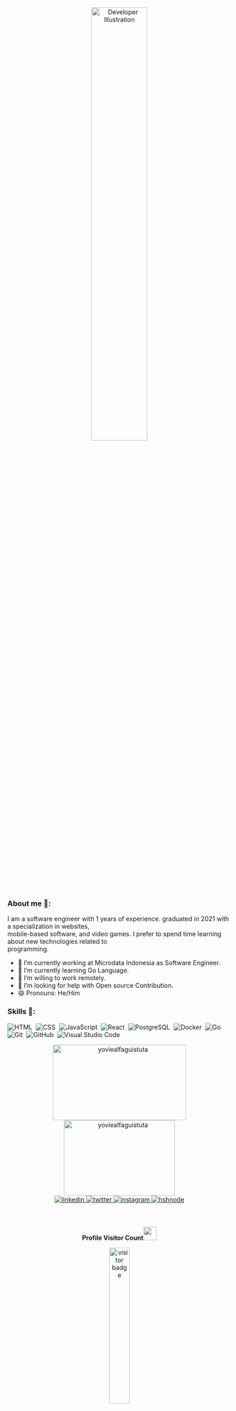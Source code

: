 <div align="center">
    <img width="50%" alt="Developer Illustration" src="https://i.ibb.co/b7K28Q9/dd3g9y8-cf0ca715-ce11-4eb2-ba06-8b767fa54c0b.gif"/>
</div>
<br />
<br />

### About me 💬:
I am a software engineer with 1 years of experience. graduated in 2021 with a specialization in websites, <br/>
mobile-based software, and video games. I prefer to spend time learning about new technologies related to <br/>
programming.

- 🔭 I’m currently working at Microdata Indonesia as Software Engineer.
- 🌱 I’m currently learning Go Language.
- 👯 I’m willing to work remotely.
- 🤔 I’m looking for help with Open source Contribution.
- 😄 Pronouns: He/Him

### Skills 💬:

  ![HTML](https://img.shields.io/badge/-HTML-0D1117?style=flat&logo=HTML5)&nbsp;
  ![CSS](https://img.shields.io/badge/-CSS-0D1117?style=flat&logo=CSS3&logoColor=1572B6)&nbsp;
  ![JavaScript](https://img.shields.io/badge/-JavaScript-0D1117?style=flat&logo=javascript)&nbsp;
  ![React](https://img.shields.io/badge/-React-0D1117?style=flat&logo=react)&nbsp;
  ![PostgreSQL](https://img.shields.io/badge/-PostgreSQL-0D1117?style=flat&logo=postgresql)&nbsp;
  ![Docker](https://img.shields.io/badge/-Docker-0D1117?style=flat&logo=docker)&nbsp;
  ![Go](https://img.shields.io/badge/-Go-0D1117?style=flat&logo=go)&nbsp;
  ![Git](https://img.shields.io/badge/-Git-0D1117?style=flat&logo=git)&nbsp;
  ![GitHub](https://img.shields.io/badge/-GitHub-0D1117?style=flat&logo=github)&nbsp;
  ![Visual Studio Code](https://img.shields.io/badge/-VS%20Code-0D1117?style=flat&logo=visual-studio-code&logoColor=007ACC)&nbsp;


<div align="center">
<a href="https://github.com/yoviealfaguistuta">
    <img width=300 height=170 align="center" alt="yoviealfaguistuta" src="https://github-readme-stats.vercel.app/api?username=yoviealfaguistuta&theme=midnight-purple&show_icons=true&bg_color=0D1117&hide_border=true&count_private=true" />
  </a>
  <a href="https://github.com/yoviealfaguistuta">
    <img width=250 height=170 align="center" alt="yoviealfaguistuta" src="https://github-readme-stats.vercel.app/api/top-langs/?username=yoviealfaguistuta&theme=midnight-purple&layout=compact&bg_color=0D1117&hide_border=true&count_private=true" />
  </a>
</div>

<div align="center">
<a href="https://linkedin.com/in/abdoachhoubi](https://www.linkedin.com/in/yovie-alfa-guistuta-b02496146" target="_blank">
<img src=https://img.shields.io/badge/linkedin-%2300acee.svg?color=405DE6&style=for-the-badge&logo=linkedin&logoColor=white alt=linkedin style="margin-bottom: 5px;" />
</a>
<a href="https://twitter.com/Yovie_Alfa" target="_blank">
<img src=https://img.shields.io/badge/twitter-%2300acee.svg?color=1DA1F2&style=for-the-badge&logo=twitter&logoColor=white alt=twitter style="margin-bottom: 5px;" />
</a>
<a href="https://www.instagram.com/yoviealfa/" target="_blank">
<img src=https://img.shields.io/badge/instagram-%ff5851db.svg?color=C13584&style=for-the-badge&logo=instagram&logoColor=white alt=instagram style="margin-bottom: 5px;" />
</a>
<a href="https://t.me/yoviealfaguistuta" target="_blank">
<img src=https://img.shields.io/badge/telegram-%2300acee.svg?color=2962FF&style=for-the-badge&logo=telegram&logoColor=white alt=hshnode style="margin-bottom: 5px;" />
</a>
</div>

<br/>
<br/>

<p align="center"><b>Profile Visitor Count</b><img src="Hi.gif" width="30px"></p>
<p align="center"><img src="https://profile-counter.glitch.me/yoviealfaguistuta/count.svg" alt="visitor badge" width="30%"></p>
